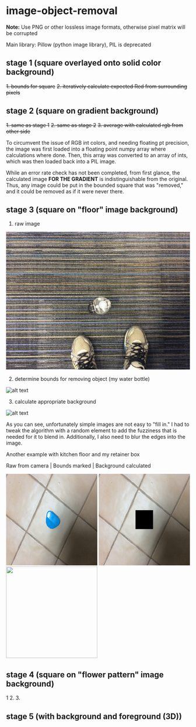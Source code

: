 # image-object-removal

**Note:** Use PNG or other lossless image formats, otherwise pixel matrix will be corrupted

Main library: Pillow (python image library), PIL is deprecated

## stage 1 (square overlayed onto solid color background)
~~1. bounds for square~~
~~2. iteratively calculate expected Red from surrounding pixels~~

## stage 2 (square on gradient background)
~~1. same as stage 1~~
~~2. same as stage 2~~
~~3. average with calculated rgb from other side~~

To circumvent the issue of RGB int colors, and needing floating pt precision, the image was first loaded into a floating point numpy array where calculations where done. Then, this array was converted to an array of ints, which was then loaded back into a PIL image.

While an error rate check has not been completed, from first glance, the calculated image **FOR THE GRADIENT** is indistinguishable from the original. Thus, any image could be put in the bounded square that was "removed," and it could be removed as if it were never there.

## stage 3 (square on "floor" image background)
1. raw image

![alt text](https://raw.githubusercontent.com/silpian/image-object-removal/master/image_01.png)

2. determine bounds for removing object (my water bottle)

![alt text](https://raw.githubusercontent.com/silpian/image-object-removal/master/image_01_hole.png)

3. calculate appropriate background

![alt text](https://raw.githubusercontent.com/silpian/image-object-removal/master/image_01_hole_removed.png)

As you can see, unfortunately simple images are not easy to "fill in." I had to tweak the algorithm with a random element to add the fuzziness that is needed for it to blend in. Additionally, I also need to blur the edges into the image.

Another example with kitchen floor and my retainer box

Raw from camera | Bounds marked | Background calculated

<img src="https://raw.githubusercontent.com/silpian/image-object-removal/master/data/img/raw/floor_4.png" width="250" height = "250"/> <img src="https://raw.githubusercontent.com/silpian/image-object-removal/master/data/img/intermediate/floor_4_hole.png" width="250" height = "250"/> <img src="https://raw.githubusercontent.com/silpian/image-object-removal/master/data/img/calculated/floor_4_hole_removed_one_side.png" width="250" height = "250"/>

## stage 4 (square on "flower pattern" image background)
1
2.
3.

## stage 5 (with background and foreground (3D))
